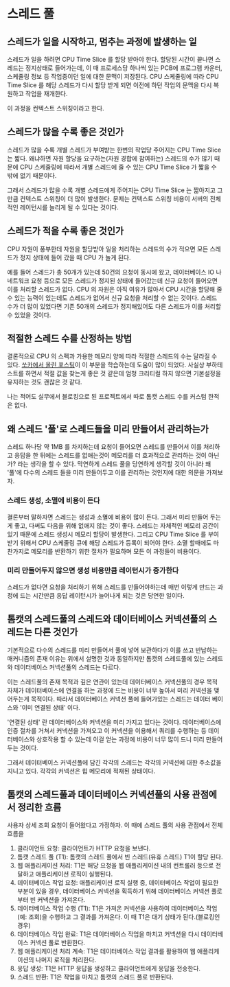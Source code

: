 # 스레드 풀

## 스레드가 일을 시작하고, 멈추는 과정에 발생하는 일

스레드가 일을 하려면 CPU Time Slice 를 할당 받아야 한다. 할당된 시간이 끝나면 스레드는 정지상태로 들어가는데, 이 때 프로세스당 하나씩 있는 PCB에 프로그램 카운터, 스케줄링 정보 등 작업중이던 일에 대한 문맥이 저장된다. CPU 스케줄링에 따라 CPU Time Slice 를 해당 스레드가 다시 할당 받게 되면 이전에 하던 작업의 문맥을 다시 복원하고 작업을 재개한다.

이 과정을 컨텍스트 스위칭이라고 한다.



## 스레드가 많을 수록 좋은 것인가

스레드가 많을 수록 개별 스레드가 부여받는 한번의 작업당 주어지는 CPU Time Slice 는 짧다. 왜냐하면 자원 할당을 요구하는(자원 경합에 참여하는) 스레드의 수가 많기 때문에 CPU 스케줄링에 따라서 개별 스레드에 줄 수 있는 CPU Time Slice 가 짧을 수 밖에 없기 때문이다.

그래서 스레드가 많을 수록 개별 스레드에게 주어지는 CPU Time Slice 는 짧아지고 그만큼 컨텍스트 스위칭이 더 많이 발생한다. 문제는 컨텍스트 스위칭 비용이 서버의 전체적인 레이턴시를 늘리게 될 수 있다는 것이다.



## 스레드가 적을 수록 좋은 것인가

CPU 자원이 풍부한데 자원을 할당받아 일을 처리하는 스레드의 수가 적으면 모든 스레드가 정지 상태에 들어 갔을 때 CPU 가 놀게 된다.

예를 들어 스레드가 총 50개가 있는데 50건의 요청이 동시에 왔고, 데이터베이스 IO 나 네트워크 요청 등으로 모든 스레드가 정지된 상태에 들어갔는데 신규 요청이 들어오면 이를 처리할 스레드가 없다. CPU 의 자원은 아직 여유가 많아서 CPU 시간을 할당해 줄 수 있는 능력이 있는데도 스레드가 없어서 신규 요청을 처리할 수 없는 것이다. 스레드 수가 더 많이 있었다면 기존 50개의 스레드가 정지해있어도 다른 스레드가 이를 처리할 수 있었을 것이다.



## 적절한 스레드 수를 산정하는 방법

결론적으로 CPU 의 스펙과 가용한 메모리 양에 따라 적절한 스레드의 수는 달라질 수 있다. [쏘카에서 올린 포스팅](https://tech.socarcorp.kr/dev/2023/07/22/member-service-performance-tuning-01.html)이 이 부분을 학습하는데 도움이 많이 되었다. 사실상 부하테스트를 하면서 적절 값을 찾는게 좋은 것 같은데 엄청 크리티컬 하지 않으면 기본설정을 유지하는 것도 괜찮은 것 같다.

나는 적어도 실무에서 블로킹으로 된 프로젝트에서 따로 톰캣 스레드 수를 커스텀 한적은 없다.



## 왜 스레드 '풀'로 스레드들을 미리 만들어서 관리하는가

스레드 하나당 약 1MB 를 차지하는데 요청이 들어오면 스레드를 만들어서 이를 처리하고 응답을 한 뒤에는 스레드를 없애는것이 메모리를 더 효과적으로 관리하는 것이 아닌가? 라는 생각을 할 수 있다. 막연하게 스레드 풀을 당연하게 생각할 것이 아니라 왜 '풀'에 다수의 스레드 들을 미리 만들어두고 이를 관리하는 것인지에 대한 의문을 가져보자.

### 스레드 생성, 소멸에 비용이 든다

결론부터 말하자면 스레드는 생성과 소멸에 비용이 많이 든다. 그래서 미리 만들어 두는게 좋고, 다써도 다음을 위해 없애지 않는 것이 좋다. 스레드는 자체적인 메모리 공간이 있기 때문에 스레드 생성시 메모리 할당이 발생한다. 그리고 CPU Time Slice 를 부여 받기 위해서 CPU 스케줄링 큐에 해당 스레드가 등록이 되어야 한다. 소멸 할때에도 마찬가지로 메모리를 반환하기 위한 절차가 필요하며 모든 이 과정들이 비용이다.

### 미리 만들어두지 않으면 생성 비용만큼 레이턴시가 증가한다

스레드가 없다면 요청을 처리하기 위해 스레드를 만들어야하는데 매번 이렇게 만드는 과정에 드는 시간만큼 응답 레이턴시가 늘어나게 되는 것은 당연한 일이다.



## 톰캣의 스레드풀의 스레드와 데이터베이스 커넥션풀의 스레드는 다른 것인가

기본적으로 다수의 스레드를 미리 만들어서 풀에 넣어 보관하다가 이를 쓰고 반납하는 매커니즘의 존재 이유는 위에서 설명한 것과 동일하지만 톰캣의 스레드풀에 있는 스레드와 데이터베이스 커넥션풀의 스레드는 다르다.

이는 스레드풀의 존재 목적과 깊은 연관이 있는데 데이터베이스 커넥션풀의 경우 목적 자체가 데이터베이스에 연결을 하는 과정에 드는 비용이 너무 높아서 미리 커넥션을 맺어두는게 목적이다. 따라서 데이터베이스 커넥션 풀에 들어가있는 스레드는 데이터 베이스와 '이미 연결된 상태' 이다.

'연결된 상태' 란 데이터베이스와 커넥션을 미리 가지고 있다는 것이다. 데이터베이스에 인증 절차를 거쳐서 커넥션을 가져오고 이 커넥션을 이용해서 쿼리를 수행하는 등 데이터베이스와 상호작용 할 수 있는데 이걸 얻는 과정에 비용이 너무 많이 드니 미리 만들어 두는 것이다.

그래서 데이터베이스 커넥션풀에 담긴 각각의 스레드는 각각의 커넥션에 대한 주소값을 지니고 있다. 각각의 커넥션은 힙 메모리에 적재된 상태이다.



## 톰캣의 스레드풀과 데이터베이스 커넥션풀의 사용 관점에서 정리한 흐름

사용자 상세 조회 요청이 들어왔다고 가정하자. 이 때에 스레드 풀의 사용 관점에서 전체 흐름을&#x20;

1. 클라이언트 요청: 클라이언트가 HTTP 요청을 보낸다.
2. 톰캣 스레드 풀 (T1): 톰캣의 스레드 풀에서 빈 스레드(유휴 스레드) T1이 할당 된다.
3. 웹 애플리케이션 처리: T1은 해당 요청을 웹 애플리케이션 내의 컨트롤러 등으로 전달하고 애플리케이션 로직이 실행된다.
4. 데이터베이스 작업 요청: 애플리케이션 로직 실행 중, 데이터베이스 작업이 필요한 부분이 있을 경우, 데이터베이스 커넥션을 획득하기 위해 데이터베이스 커넥션 풀로부터 빈 커넥션을 가져온다.
5. 데이터베이스 작업 수행 (T1): T1은 가져온 커넥션을 사용하여 데이터베이스 작업(예: 조회)을 수행하고 그 결과를 가져온다. 이 때 T1은 대기 상태가 된다.(블로킹인 경우)
6. 데이터베이스 작업 완료: T1은 데이터베이스 작업을 마치고 커넥션을 다시 데이터베이스 커넥션 풀로 반환한다.
7. 웹 애플리케이션 처리 계속: T1은 데이터베이스 작업 결과를 활용하여 웹 애플리케이션의 나머지 로직을 처리한다.
8. 응답 생성: T1은 HTTP 응답을 생성하고 클라이언트에게 응답을 전송한다.
9. 스레드 반환: T1은 작업을 마치고 톰캣의 스레드 풀로 반환된다.
